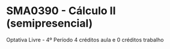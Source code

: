 # SMA0390 - Cálculo II (semipresencial)
Optativa Livre - 4º Período
4 créditos aula e 0 créditos trabalho

